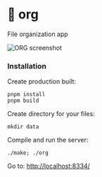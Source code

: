 # 📄 org

File organization app

<img src="https://stefba.com/org.jpg?v=2" alt="ORG screenshot">

### Installation

Create production built:

`pnpm install`<br>
`pnpm build`

Create directory for your files:

`mkdir data`

Compile and run the server:

`./make; ./org`

Go to: [http://localhost:8334/](http://localhost:8334/)
